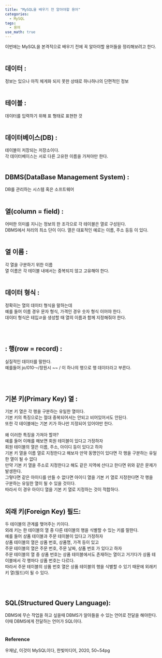 ```yaml
---
title: "MySQL을 배우기 전 알아야할 용어"
categories:
  - MySQL
tags:
  - 용어
use_math: true
---
```


이번에는 MySQL을 본격적으로 배우기 전에 꼭 알아야할 용어들을 정리해보려고 한다. <br><br>

## 데이터 :
정보는 있으나 아직 체게화 되지 못한 상태로 하나하나의 단편적인 정보
<br><br>

## 테이블 :
데이터를 입력하기 위해 표 형태로 표현한 것
<br><br>

## 데이터베이스(DB) :
테이블이 저장되는 저장소이다. <br>
각 데이터베이스는 서로 다른 고유한 이름을 가져야만 한다.
<br><br>

## DBMS(DataBase Management System) :
DB를 관리하는 시스템 혹은 소프트웨어
<br><br>

## 열(column = field) : 
어떠한 의미를 지니는 정보의 한 조각으로 각 테이블은 열로 구성된다. <br>
DBMS에서 처리의 최소 단이 이다.
열은 대표적인 예로는 이름, 주소 등등 이 있다. 
<br><br>

## 열 이름 :
각 열을 구분하기 위한 이름 <br>
열 이름은 각 테이블 내에서는 중복되지 않고 고유해야 한다.
<br><br>

## 데이터 형식 :
정확히는 열의 데이터 형식을 말하는데<br>
예를 들어 이름 경우 문자 형식, 가격인 경우 숫자 형식 이어야 한다.<br>
데이터 형식은 테입ㄹ을 생성할 때 열의 이름과 함께 지정해줘야 한다. 

<br><br>

## : 행(row = record) :
실질적인 데이터를 말한다. <br>
예를들어 jo/010-****-****/창원시 ~~ / 이 하나의 행으로 행 데이터라고 부른다. <br>

<br><br>

## 기본 키(Primary Key) 열 :
기본 키 열은 각 행을 구분하는 유일한 열이다. <br>
기본 키의 특징으로는 절대 중복되어서는 안되고 비어있어서도 안된다. <br>
또한 각 테이블에는 기본 키가 하나만 지정되어 있어야만 한다. <br>
<br>
왜 이러한 특징을 가져아 할까? <br>
예를 들어 이해를 해보면 회원 테이블이 있다고 가정하자 <br>
회원 테이블의 열은 이름, 주소, 아이디 등이 있다고 하자 <br>
기본 키 열을 이름 열로 지정한다고 해보자 만약 동명인이 있다면 각 행을 구분하는 유일한 열이 될 수 없다 <br>
만약 기본 키 열을 주소로 지정한다고 해도 같은 지역에 산다고 한다면 위와 같은 문제가 발생한다. <br>
그렇다면 같은 아이디를 만들 수 없다면 아이디 열을 기본 키 열로 지정한다면 각 행을 구분하는 유일한 열이 될 수 있을 것이다. <br>
따라서 이 경우 아이디 열을 기본 키 열로 지정하는 것이 적합하다.
<br><br>

## 외래 키(Foreign Key) 필드:
두 테이블의 관계를 맺어주는 키이다. <br>
외래 키는 한 테이블의 열 중 다른 테이블의 행을 식별할 수 있는 키를 말한다. <br>
예를 들어 상품 테이블과 주문 테이블이 있다고 가정하자 <br>
상품 테이블의 열은 상품 번호, 상품명, 가격 등이 있고<br>
주문 테이블의 열은 주문 번호, 주문 날짜, 상품 번호 가 있다고 하자<br>
주문 테이블의 열 중 상품 번호는 상품 테이블에서도 존재하는 열이고 거기다가 상품 테이블에서 각 행마다 상품 번호는 다르다. <br>
따라서 주문 테이블의 상품 번호 열은 상품 테이블의 행을 식별할 수 있기 때문에
외래키 키 열(필드)이 될 수 있다.

<br><br>

## SQL(Structured Query Language):
DBMS에 무슨 작업을 하고 싶을때 DBMS가 알아들을 수 있는 언어로 전달을 해야한다. <br>
이때 DBMS에게 전달하는 언어가 SQL이다.
<br><br>

### Reference <br>
우재남, 이것이 MySQL이다, 한빛미디어, 2020, 50~54pg

